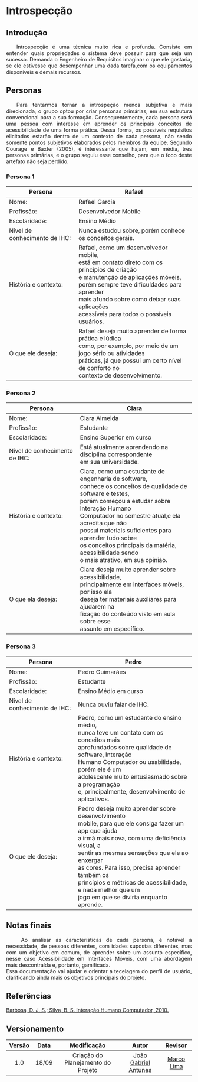 # Introspecção

## Introdução
<p align="justify">&emsp;&emsp;Introspecção é uma técnica muito rica e profunda. Consiste em entender quais propriedades o sistema deve possuir para que seja um sucesso. Demanda o Engenheiro de Requisitos imaginar o que ele gostaria, se ele estivesse que desempenhar uma dada tarefa,com os equipamentos disponíveis e demais recursos.

## Personas
<p align="justify">&emsp;&emsp;Para tentarmos tornar a introspeção menos subjetiva e mais direcionada, o grupo optou por criar personas primárias, em sua estrutura convencional para a sua formação. Consequentemente, cada persona será uma pessoa com interesse em aprender os principais conceitos de acessibilidade de uma forma prática. Dessa forma, os possíveis requisitos elicitados estarão dentro de um contexto de cada persona, não sendo somente pontos subjetivos elaborados pelos membros da equipe.
Segundo Courage e Baxter (2005), é interessante que hajam, em média, tres personas primárias, e o grupo seguiu esse conselho, para que o foco deste artefato não seja perdido.

### Persona 1
| Persona | Rafael |
| -- | -- |
| Nome: | Rafael Garcia |
| Profissão: | Desenvolvedor Mobile |
| Escolaridade: | Ensino Médio |
| Nível de conhecimento de IHC: | Nunca estudou sobre, porém conhece os conceitos gerais. |
| História e contexto: | Rafael, como um desenvolvedor mobile,<br> está em contato direto com os princípios de criação<br> e manutenção de aplicações móveis,<br> porém sempre teve dificuldades para aprender<br> mais afundo sobre como deixar suas aplicações<br> acessíveis para todos o possíveis usuários. |
| O que ele deseja: | Rafael deseja muito aprender de forma prática e lúdica<br> como, por exemplo, por meio de um jogo sério ou atividades<br> práticas, já que possui um certo nível de conforto no<br> contexto de desenvolvimento. |

### Persona 2
| Persona | Clara |
| -- | -- |
| Nome: | Clara Almeida |
| Profissão: | Estudante |
| Escolaridade: | Ensino Superior em curso |
| Nível de conhecimento de IHC: | Está atualmente aprendendo na disciplina correspondente<br> em sua universidade. |
| História e contexto: | Clara, como uma estudante de engenharia de software,<br> conhece os conceitos de qualidade de software e testes,<br> porém começou a estudar sobre Interação Humano<br> Computador no semestre atual,e ela acredita que não<br> possui materiais suficientes para aprender tudo sobre<br> os conceitos principais da matéria, acessibilidade sendo<br> o mais atrativo, em sua opinião. |
| O que ela deseja: | Clara deseja muito aprender sobre acessibilidade,<br>  principalmente em interfaces móveis, por isso ela<br> deseja ter materiais auxiliares para ajudarem na<br> fixação do conteúdo visto em aula sobre esse<br> assunto em específico. |

### Persona 3
| Persona | Pedro |
| -- | -- |
| Nome: | Pedro Guimarães |
| Profissão: | Estudante |
| Escolaridade: | Ensino Médio em curso |
| Nível de conhecimento de IHC: | Nunca ouviu falar de IHC. |
| História e contexto: | Pedro, como um estudante do ensino médio,<br> nunca teve um contato com os conceitos mais<br> aprofundados sobre qualidade de software, Interação<br> Humano Computador ou usabilidade, porém ele é um<br> adolescente muito entusiasmado sobre a programação<br> e, principalmente, desenvolvimento de aplicativos. |
| O que ele deseja: | Pedro deseja muito aprender sobre desenvolvimento<br> mobile, para que ele consiga fazer um app que ajuda<br> a irmã mais nova, com uma deficiência visual, a<br> sentir as mesmas sensações que ele ao enxergar<br> as cores. Para isso, precisa aprender também os<br> princípios e métricas de acessibilidade, e nada melhor que um<br> jogo em que se divirta enquanto aprende. |

## Notas finais
<p align="justify">&emsp;&emsp; Ao analisar as características de cada persona, é notável a necessidade, de pessoas diferentes, com idades supostas diferentes, mas com um objetivo em comum, de aprender sobre um assunto específico, nesse caso Acessibilidade em Interfaces Móveis, com uma abordagem mais descontraída e, portanto, gamificada.<br> 
Essa documentação vai ajudar e orientar a tecelagem do perfil de usuário, clarificando ainda mais os objetivos principais do projeto.<br>

## Referências
[Barbosa, D. J. S.; Silva, B. S. Interação Humano Computador, 2010.](https://docplayer.com.br/63299367-Interacao-humano-computador.html)

## Versionamento
| Versão | Data | Modificação | Autor | Revisor |
| :---: | :---: | :---: | :---: | :---: |
| 1.0 | 18/09 | Criação do Planejamento do Projeto | [João Gabriel Antunes](https://github.com/flyerjohn) | [Marco Lima](https://github.com/markinlimac)